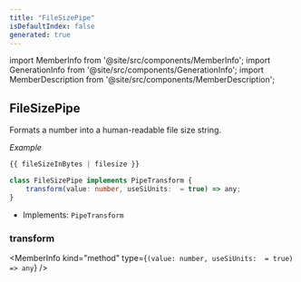 ```yaml
---
title: "FileSizePipe"
isDefaultIndex: false
generated: true
---
```

<!-- This file was generated from the Vendure source. Do not modify. Instead, re-run the "docs:build" script -->
import MemberInfo from '@site/src/components/MemberInfo';
import GenerationInfo from '@site/src/components/GenerationInfo';
import MemberDescription from '@site/src/components/MemberDescription';


## FileSizePipe

<GenerationInfo sourceFile="packages/admin-ui/src/lib/core/src/shared/pipes/file-size.pipe.ts" sourceLine="14" packageName="@bb-vendure/admin-ui" />

Formats a number into a human-readable file size string.

*Example*

```ts
{{ fileSizeInBytes | filesize }}
```

```ts title="Signature"
class FileSizePipe implements PipeTransform {
    transform(value: number, useSiUnits:  = true) => any;
}
```
* Implements: <code>PipeTransform</code>



<div className="members-wrapper">

### transform

<MemberInfo kind="method" type={`(value: number, useSiUnits:  = true) => any`}   />




</div>
